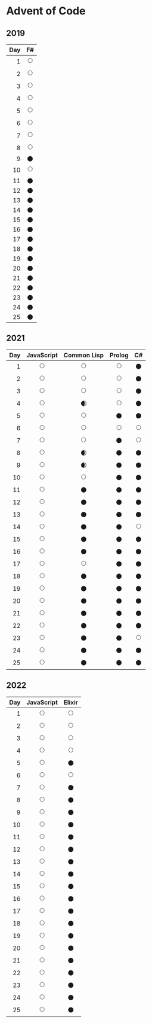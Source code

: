 # Advent of Code

## 2019

| Day | F# |
|----:|:--:|
|  1  | 🌕 |
|  2  | 🌕 |
|  3  | 🌕 |
|  4  | 🌕 |
|  5  | 🌕 |
|  6  | 🌕 |
|  7  | 🌕 |
|  8  | 🌕 |
|  9  | 🌑 |
| 10  | 🌕 |
| 11  | 🌑 |
| 12  | 🌑 |
| 13  | 🌑 |
| 14  | 🌑 |
| 15  | 🌑 |
| 16  | 🌑 |
| 17  | 🌑 |
| 18  | 🌑 |
| 19  | 🌑 |
| 20  | 🌑 |
| 21  | 🌑 |
| 22  | 🌑 |
| 23  | 🌑 |
| 24  | 🌑 |
| 25  | 🌑 |

## 2021

| Day | JavaScript | Common Lisp | Prolog | C# |
|----:|:----------:|:-----------:|:------:|:--:|
|  1  |     🌕     |      🌕     |   🌕   | 🌑 |
|  2  |     🌕     |      🌕     |   🌕   | 🌑 |
|  3  |     🌕     |      🌕     |   🌕   | 🌑 |
|  4  |     🌕     |      🌒     |   🌕   | 🌑 |
|  5  |     🌕     |      🌕     |   🌑   | 🌑 |
|  6  |     🌕     |      🌕     |   🌕   | 🌕 |
|  7  |     🌕     |      🌕     |   🌑   | 🌕 |
|  8  |     🌕     |      🌒     |   🌑   | 🌑 |
|  9  |     🌕     |      🌒     |   🌑   | 🌑 |
| 10  |     🌕     |      🌕     |   🌑   | 🌑 |
| 11  |     🌕     |      🌑     |   🌑   | 🌑 |
| 12  |     🌕     |      🌑     |   🌑   | 🌑 |
| 13  |     🌕     |      🌑     |   🌑   | 🌑 |
| 14  |     🌕     |      🌑     |   🌑   | 🌕 |
| 15  |     🌕     |      🌑     |   🌑   | 🌑 |
| 16  |     🌕     |      🌑     |   🌑   | 🌑 |
| 17  |     🌕     |      🌕     |   🌑   | 🌑 |
| 18  |     🌕     |      🌑     |   🌑   | 🌑 |
| 19  |     🌕     |      🌑     |   🌑   | 🌑 |
| 20  |     🌕     |      🌑     |   🌑   | 🌑 |
| 21  |     🌕     |      🌑     |   🌑   | 🌑 |
| 22  |     🌕     |      🌑     |   🌑   | 🌑 |
| 23  |     🌕     |      🌑     |   🌑   | 🌕 |
| 24  |     🌕     |      🌑     |   🌑   | 🌑 |
| 25  |     🌕     |      🌑     |   🌑   | 🌑 |

## 2022

| Day | JavaScript | Elixir |
|----:|:----------:|:------:|
|  1  |     🌕     |  🌕   |
|  2  |     🌕     |  🌕   |
|  3  |     🌕     |  🌕   |
|  4  |     🌕     |  🌕   |
|  5  |     🌕     |  🌑   |
|  6  |     🌕     |  🌕   |
|  7  |     🌕     |  🌑   |
|  8  |     🌕     |  🌑   |
|  9  |     🌕     |  🌑   |
| 10  |     🌕     |  🌑   |
| 11  |     🌕     |  🌑   |
| 12  |     🌕     |  🌑   |
| 13  |     🌕     |  🌑   |
| 14  |     🌕     |  🌑   |
| 15  |     🌕     |  🌑   |
| 16  |     🌕     |  🌑   |
| 17  |     🌕     |  🌑   |
| 18  |     🌕     |  🌑   |
| 19  |     🌕     |  🌑   |
| 20  |     🌕     |  🌑   |
| 21  |     🌕     |  🌑   |
| 22  |     🌕     |  🌑   |
| 23  |     🌕     |  🌑   |
| 24  |     🌕     |  🌑   |
| 25  |     🌕     |  🌑   |
